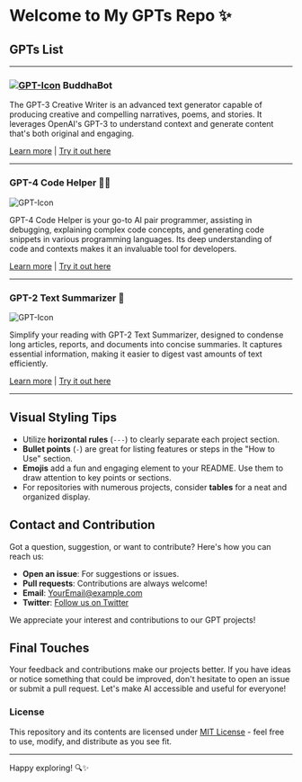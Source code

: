 # Welcome to My GPTs Repo ✨

## GPTs List

---

### [![GPT-Icon](https://cdn.oaistatic.com/_next/static/media/favicon-32x32.be48395e.png)](https://files.oaiusercontent.com/file-jfN4K7IjFIHeixF2ityYK2SF?se=2123-10-18T02%3A27%3A19Z&sp=r&sv=2021-08-06&sr=b&rscc=max-age%3D31536000%2C%20immutable&rscd=attachment%3B%20filename%3D7f1b622d-220f-4e36-a03a-fd2060e4d5d0.png&sig=lLJ73tIWP91cxFh4JbRi/I/bHIXywCnRqwEbUKabrhc%3D) BuddhaBot

The GPT-3 Creative Writer is an advanced text generator capable of producing creative and compelling narratives, poems, and stories. It leverages OpenAI's GPT-3 to understand context and generate content that's both original and engaging.

[Learn more](URL_to_project_for_GPT-3_Creative_Writer) | [Try it out here](URL_to_demo_for_GPT-3_Creative_Writer)

---

### GPT-4 Code Helper 🧑‍💻

![GPT-Icon](URL_to_icon_image_for_GPT-4_Code_Helper)

GPT-4 Code Helper is your go-to AI pair programmer, assisting in debugging, explaining complex code concepts, and generating code snippets in various programming languages. Its deep understanding of code and contexts makes it an invaluable tool for developers.

[Learn more](URL_to_project_for_GPT-4_Code_Helper) | [Try it out here](URL_to_demo_for_GPT-4_Code_Helper)

---

### GPT-2 Text Summarizer 📝

![GPT-Icon](URL_to_icon_image_for_GPT-2_Text_Summarizer)

Simplify your reading with GPT-2 Text Summarizer, designed to condense long articles, reports, and documents into concise summaries. It captures essential information, making it easier to digest vast amounts of text efficiently.

[Learn more](URL_to_project_for_GPT-2_Text_Summarizer) | [Try it out here](URL_to_demo_for_GPT-2_Text_Summarizer)

---

## Visual Styling Tips

- Utilize **horizontal rules** (`---`) to clearly separate each project section.
- **Bullet points** (`-`) are great for listing features or steps in the "How to Use" section.
- **Emojis** add a fun and engaging element to your README. Use them to draw attention to key points or sections.
- For repositories with numerous projects, consider **tables** for a neat and organized display.

## Contact and Contribution

Got a question, suggestion, or want to contribute? Here's how you can reach us:
- **Open an issue**: For suggestions or issues.
- **Pull requests**: Contributions are always welcome!
- **Email**: [YourEmail@example.com](mailto:YourEmail@example.com)
- **Twitter**: [Follow us on Twitter](URL_to_Twitter)

We appreciate your interest and contributions to our GPT projects!

## Final Touches

Your feedback and contributions make our projects better. If you have ideas or notice something that could be improved, don't hesitate to open an issue or submit a pull request. Let's make AI accessible and useful for everyone!

### License

This repository and its contents are licensed under [MIT License](URL_to_license) - feel free to use, modify, and distribute as you see fit.

---

Happy exploring! 🔍✨


